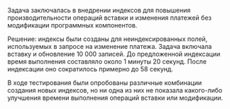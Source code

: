 Задача заключалась в внедрении индексов для повышения производительности операций вставки и изменения платежей без модификации программных компонентов. 

Решение: индексы были созданы для неиндексированных полей, используемых в запросе на изменение платежа. Задача включала вставку и обновление 10 000 записей. До предложенной индексации время выполнения составляло около 1 минуты 20 секунд. После индексации оно сократилось примерно до 58 секунд.

В ходе тестирования были опробованы различные комбинации создания новых индексов, но ни одна из них не показала какого-либо улучшения времени выполнения операций вставки или модификации.
